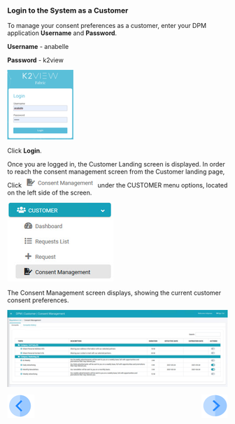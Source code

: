 ### Login to the System as a Customer

To manage your consent preferences as a customer, enter your DPM application **Username** and **Password**.

**Username** - anabelle 

**Password** - k2view

<img src="../images/anabelle_login.png" width="30%" height="30%">
                                

Click **Login**.

Once you are logged in, the Customer Landing screen is displayed. In order to reach the consent management screen from the Customer landing page, Click ![image](../images/08_ICON_ConsentManagement.png) under the CUSTOMER menu options, located on the left side of the screen. 

![image](../images/08_5_Consent_CustConsent_LeftPanel.jpg)     

The Consent Management screen displays, showing the current customer consent preferences.

![image](../images/08_3_Consent_CustConsent_Landing.jpg)      



[![Previous](../images/Previous.png)]( 05_01_Customer_Consent_Tutorial.md)[<img align="right" width="60" height="54" src="../images/Next.png">](05_03_Customer_OptIn_or_OptOut.md)

